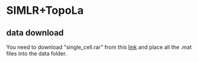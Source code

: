 # SIMLR+TopoLa 
## data download 

You need to download "single_cell.rar" from this [link](https://drive.google.com/file/d/1k3AD1tdELfYM1xXs9jjhKJ6nb1pu71As/view?usp=share_link) and place all the .mat files into the data folder.


